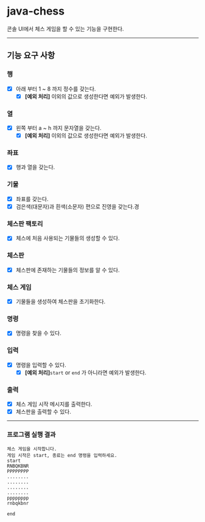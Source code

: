 # java-chess

콘솔 UI에서 체스 게임을 할 수 있는 기능을 구현한다.

---

## 기능 요구 사항

### 행
- [x] 아래 부터 1 ~ 8 까지 정수를 갖는다.
    - [x] **[예외 처리]** 이외의 값으로 생성한다면 예외가 발생한다.

### 열
- [x] 왼쪽 부터 a ~ h 까지 문자열을 갖는다.
    - [x] **[예외 처리]** 이외의 값으로 생성한다면 예외가 발생한다.

### 좌표
- [x] 행과 열을 갖는다.

### 기물
- [x] 좌표를 갖는다.
- [x] 검은색(대문자)과 흰색(소문자) 편으로 진영을 갖는다.경

### 체스판 팩토리
- [x] 체스에 처음 사용되는 기물들의 생성할 수 있다.

### 체스판
- [x] 체스판에 존재하는 기물들의 정보를 알 수 있다.

### 체스 게임
- [x] 기물들을 생성하여 체스판을 초기화한다.

### 명령
- [x] 명령을 찾을 수 있다.

### 입력
- [x] 명령을 입력할 수 있다.
    - [x] **[예외 처리]**`start` or `end` 가 아니라면 예외가 발생한다.

### 출력
- [x] 체스 게임 시작 메시지를 출력한다.
- [x] 체스판을 출력할 수 있다.

---

### 프로그램 실행 결과

```shell
체스 게임을 시작합니다.
게임 시작은 start, 종료는 end 명령을 입력하세요.
start
RNBQKBNR
PPPPPPPP
........
........
........
........
pppppppp
rnbqkbnr

end
```

